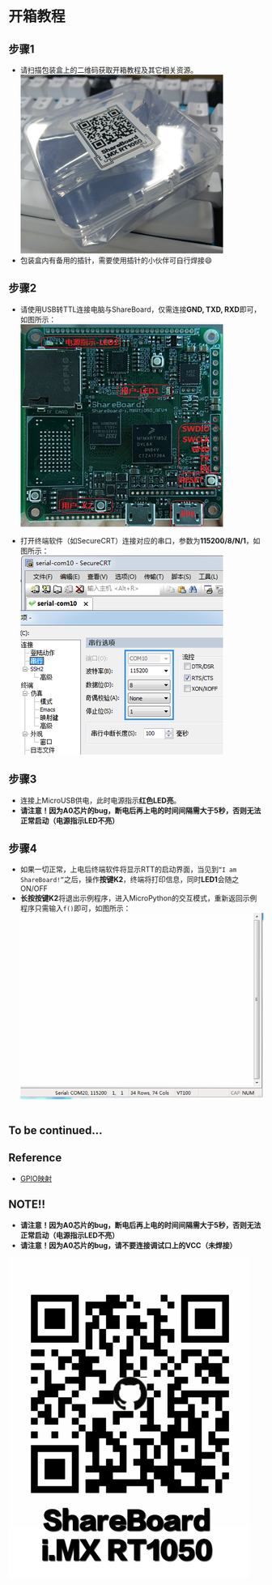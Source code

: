 # 开箱教程
## 步骤1
- 请扫描包装盒上的二维码获取开箱教程及其它相关资源。    
![](../Pic/package_size400.png)
- 包装盒内有备用的插针，需要使用插针的小伙伴可自行焊接:smile:

## 步骤2
- 请使用USB转TTL连接电脑与ShareBoard，仅需连接**GND, TXD, RXD**即可，如图所示：    
![](../Pic/PCB_Front_size400_des.png)    


- 打开终端软件（如SecureCRT）连接对应的串口，参数为**115200/8/N/1**，如图所示：     
![](../Pic/terminal_size400.png)

## 步骤3
- 连接上MicroUSB供电，此时电源指示**红色LED亮**。
- **请注意！因为A0芯片的bug，断电后再上电的时间间隔需大于5秒，否则无法正常启动（电源指示LED不亮）**

## 步骤4
- 如果一切正常，上电后终端软件将显示RTT的启动界面，当见到```“I am ShareBoard!”```之后，操作**按键K2**，终端将打印信息，同时**LED1**会随之ON/OFF
- **长按按键K2**将退出示例程序，进入MicroPython的交互模式，重新返回示例程序只需输入```f()```即可，如图所示：    
![iMXRT1050_Chip](../Pic/ShareBoard_rtt_mpy_demo.gif)    

## To be continued...


## Reference
- [GPIO映射](https://github.com/RT-Thread/rt-thread/blob/8ed3470d2a485c49ec4f5d4a5ec53e94edf7a2c8/bsp/imxrt1052-evk/drivers/drv_pin.c#L184)


## NOTE!!
- **请注意！因为A0芯片的bug，断电后再上电的时间间隔需大于5秒，否则无法正常启动（电源指示LED不亮）**
- **请注意！因为A0芯片的bug，请不要连接调试口上的VCC（未焊接）**

![Logo](../Pic/QRcode.jpg)

